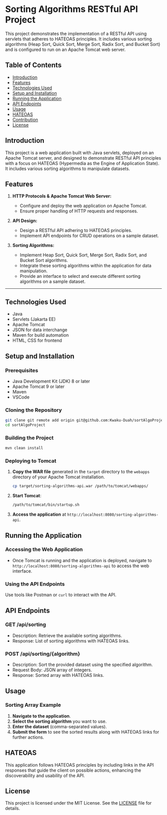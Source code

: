 # Sorting Algorithms RESTful API Project

This project demonstrates the implementation of a RESTful API using servlets that adheres to HATEOAS principles. It includes various sorting algorithms (Heap Sort, Quick Sort, Merge Sort, Radix Sort, and Bucket Sort) and is configured to run on an Apache Tomcat web server.



## Table of Contents

- [Introduction](#introduction)
- [Features](#features)
- [Technologies Used](#technologies-used)
- [Setup and Installation](#setup-and-installation)
- [Running the Application](#running-the-application)
- [API Endpoints](#api-endpoints)
- [Usage](#usage)
- [HATEOAS](#hateoas)
- [Contribution](#contribution)
- [License](#license)



## Introduction

This project is a web application built with Java servlets, deployed on an Apache Tomcat server, and designed to demonstrate RESTful API principles with a focus on HATEOAS (Hypermedia as the Engine of Application State). It includes various sorting algorithms to manipulate datasets.



## Features

1. **HTTP Protocols & Apache Tomcat Web Server:**

   - Configure and deploy the web application on Apache Tomcat.
   - Ensure proper handling of HTTP requests and responses.

2. **API Design:**

   - Design a RESTful API adhering to HATEOAS principles.
   - Implement API endpoints for CRUD operations on a sample dataset.

3. **Sorting Algorithms:**
   - Implement Heap Sort, Quick Sort, Merge Sort, Radix Sort, and Bucket Sort algorithms.
   - Integrate these sorting algorithms within the application for data manipulation.
   - Provide an interface to select and execute different sorting algorithms on a sample dataset.

---

## Technologies Used

- Java
- Servlets (Jakarta EE)
- Apache Tomcat
- JSON for data interchange
- Maven for build automation
- HTML, CSS for frontend


## Setup and Installation

### Prerequisites

- Java Development Kit (JDK) 8 or later
- Apache Tomcat 9 or later
- Maven
- VSCode

### Cloning the Repository

```sh
git clone git remote add origin git@github.com:Kwaku-Duah/sortAlgoProject.git
cd sortAlgoProject
```

### Building the Project

```sh
mvn clean install
```

### Deploying to Tomcat

1. **Copy the WAR file** generated in the `target` directory to the `webapps` directory of your Apache Tomcat installation.

   ```sh
   cp target/sorting-algorithms-api.war /path/to/tomcat/webapps/
   ```

2. **Start Tomcat**:

   ```sh
   /path/to/tomcat/bin/startup.sh
   ```

3. **Access the application** at `http://localhost:8080/sorting-algorithms-api`.



## Running the Application

### Accessing the Web Application

- Once Tomcat is running and the application is deployed, navigate to `http://localhost:8080/sorting-algorithms-api` to access the web interface.

### Using the API Endpoints

Use tools like Postman or `curl` to interact with the API.


## API Endpoints

### GET /api/sorting

- Description: Retrieve the available sorting algorithms.
- Response: List of sorting algorithms with HATEOAS links.

### POST /api/sorting/{algorithm}

- Description: Sort the provided dataset using the specified algorithm.
- Request Body: JSON array of integers.
- Response: Sorted array with HATEOAS links.


## Usage

### Sorting Array Example

1. **Navigate to the application**.
2. **Select the sorting algorithm** you want to use.
3. **Enter the dataset** (comma-separated values).
4. **Submit the form** to see the sorted results along with HATEOAS links for further actions.



## HATEOAS

This application follows HATEOAS principles by including links in the API responses that guide the client on possible actions, enhancing the discoverability and usability of the API.



## License

This project is licensed under the MIT License. See the [LICENSE](LICENSE) file for details.


